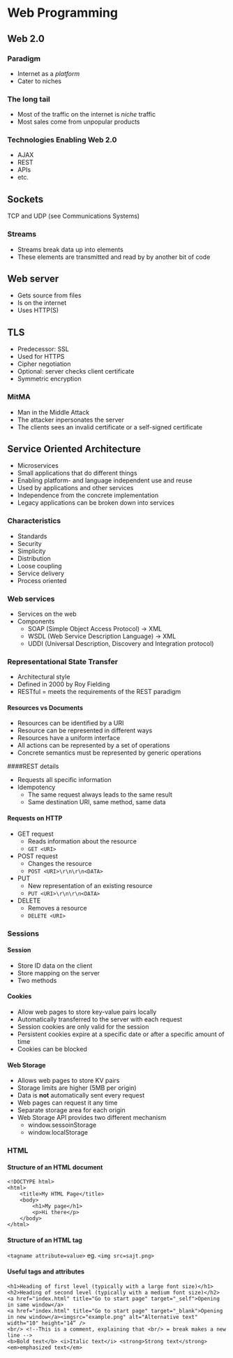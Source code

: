 Web Programming
===============

## Web 2.0

### Paradigm

* Internet as a *platform*
* Cater to niches

### The long tail

* Most of the traffic on the internet is *niche* traffic
* Most sales come from unpopular products

### Technologies Enabling Web 2.0

* AJAX
* REST
* APIs
* etc.

## Sockets

TCP and UDP (see Communications Systems)

### Streams

* Streams break data up into elements
* These elements are transmitted and read by by another bit of code

## Web server

* Gets source from files
* Is on the internet
* Uses HTTP(S)

## TLS

* Predecessor: SSL
* Used for HTTPS
* Cipher negotiation
* Optional: server checks client certificate
* Symmetric encryption

### MitMA

* Man in the Middle Attack
* The attacker inpersonates the server
* The clients sees an invalid certificate or a self-signed certificate

## Service Oriented Architecture

* Microservices
* Small applications that do different things
* Enabling platform- and language independent use and reuse
* Used by applications and other services
* Independence from the concrete implementation
* Legacy applications can be broken down into services

### Characteristics

* Standards
* Security
* Simplicity
* Distribution
* Loose coupling
* Service delivery
* Process oriented

### Web services

* Services on the web
* Components
	* SOAP (Simple Object Access Protocol) -> XML
	* WSDL (Web Service Description Language) -> XML
	* UDDI (Universal Description, Discovery and Integration protocol)

### Representational State Transfer

* Architectural style
* Defined in 2000 by Roy Fielding
* RESTful = meets the requirements of the REST paradigm

#### Resources vs Documents

* Resources can be identified by a URI
* Resource can be represented in different ways
* Resources have a uniform interface
* All actions can be represented by a set of operations
* Concrete semantics must be represented by generic operations

####REST details

* Requests all specific information
* Idempotency
	* The same request always leads to the same result
	* Same destination URI, same method, same data

#### Requests on HTTP

* GET request
	* Reads information about the resource
	* `GET <URI>`
* POST request
	* Changes the resource
	* `POST <URI>\r\n\r\n<DATA>`
* PUT
	* New representation of an existing resource
	* `PUT <URI>\r\n\r\n<DATA>`
* DELETE
	* Removes a resource
	* `DELETE <URI>`

### Sessions

#### Session

* Store ID data on the client
* Store mapping on the server
* Two methods

#### Cookies

* Allow web pages to store key-value pairs locally
* Automatically transferred to the server with each request
* Session cookies are only valid for the session
* Persistent cookies expire at a specific date or after a specific amount of time
* Cookies can be blocked

#### Web Storage

* Allows web pages to store KV pairs
* Storage limits are higher (5MB per origin)
* Data is **not** automatically sent every request
* Web pages can request it any time
* Separate storage area for each origin
* Web Storage API provides two different mechanism
	* window.sessoinStorage
	* window.localStorage

### HTML

#### Structure of an HTML document

```
<!DOCTYPE html>
<html>
	<title>My HTML Page</title>
	<body>
		<h1>My page</h1>
		<p>Hi there</p>
	</body>
</html>
```

#### Structure of an HTML tag

`<tagname attribute=value>`
eg.
`<img src=sajt.png>`

#### Useful tags and attributes

```
<h1>Heading of first level (typically with a large font size)</h1>
<h2>Heading of second level (typically with a medium font size)</h2>
<a href="index.html" title="Go to start page" target="_self">Opening in same window</a>
<a href="index.html" title="Go to start page" target="_blank">Opening in new window</a><imgsrc="example.png" alt="Alternative text" width="10" height="14“ />
<br/> <!--This is a comment, explaining that <br/> = break makes a new line -->
<b>Bold text</b> <i>Italic text</i> <strong>Strong text</strong> <em>emphasized text</em>
```
